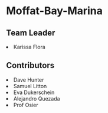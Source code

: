 # Moffat-Bay-Marina

<h2>Team Leader</h2>
<li>Karissa Flora</li>
<h2>Contributors</h2>
<li>Dave Hunter</li>
<li>Samuel Litton</li>
<li>Eva Dukerschein</li>
<li>Alejandro Quezada</li>
<li>Prof Osier</li>
